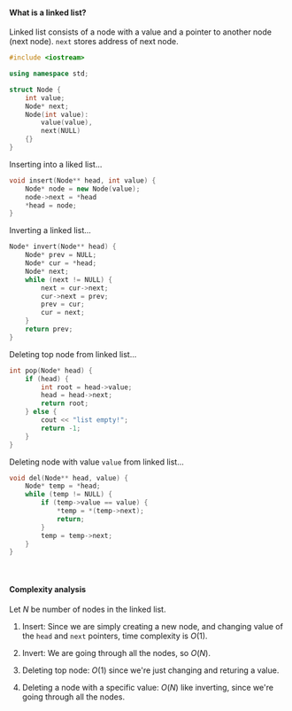 #### What is a linked list?

Linked list consists of a node with a value and a pointer to another node (next node). `next` stores address of next node.

```cpp
#include <iostream>

using namespace std;

struct Node {
	int value;
	Node* next;
	Node(int value):
		value(value),
		next(NULL)
	{}
}
```

Inserting into a liked list...

```cpp
void insert(Node** head, int value) {
	Node* node = new Node(value);
	node->next = *head
	*head = node;
}
```

Inverting a linked list...

```cpp
Node* invert(Node** head) {
	Node* prev = NULL;
	Node* cur = *head;
	Node* next;
	while (next != NULL) {
		next = cur->next;
		cur->next = prev;
		prev = cur;
		cur = next;
	}
	return prev;
}
```

Deleting top node from linked list...

```cpp
int pop(Node* head) {
	if (head) {
		int root = head->value;
		head = head->next;
		return root;
	} else {
		cout << "list empty!";
		return -1;
	}
}
```

Deleting node with value `value` from linked list...

```cpp
void del(Node** head, value) {
	Node* temp = *head;
	while (temp != NULL) {
		if (temp->value == value) {
			*temp = *(temp->next);
			return;
		}
		temp = temp->next;
	}
}
```

<br>

#### Complexity analysis

Let $N$ be number of nodes in the linked list.

1. Insert:
	Since we are simply creating a new node, and changing value of the `head` and `next` pointers, time complexity is $O(1)$.
	
	
2. Invert:
	We are going through all the nodes, so $O(N)$.
	

3. Deleting top node:
	$O(1)$ since we're just changing and returing a value.
	
	
4. Deleting a node with a specific value:
	$O(N)$ like inverting, since we're going through all the nodes.